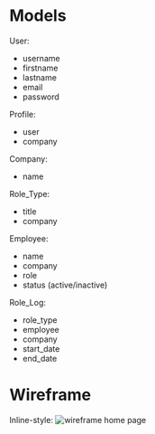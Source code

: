 # Models

User:

- username
- firstname
- lastname
- email
- password

Profile:

- user
- company

Company:

- name

Role_Type:

- title
- company

Employee:

- name
- company
- role
- status (active/inactive)

Role_Log:

- role_type
- employee
- company
- start_date
- end_date

# Wireframe

Inline-style:
![wireframe home page](https://github.com/ldavidson45/staffing/blob/master/planning/staffing_plan.png "Home Page Layout")
